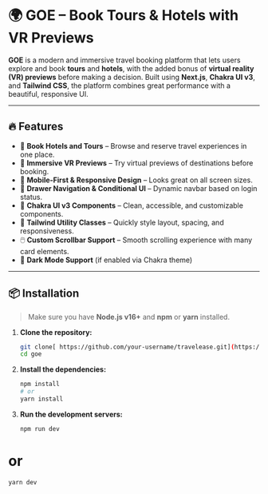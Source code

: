 # 🌍 GOE – Book Tours & Hotels with VR Previews

**GOE** is a modern and immersive travel booking platform that lets users explore and book **tours** and **hotels**, with the added bonus of **virtual reality (VR) previews** before making a decision. Built using **Next.js**, **Chakra UI v3**, and **Tailwind CSS**, the platform combines great performance with a beautiful, responsive UI.

---

## 🔥 Features

- 🏨 **Book Hotels and Tours** – Browse and reserve travel experiences in one place.
- 🥽 **Immersive VR Previews** – Try virtual previews of destinations before booking.
- 📱 **Mobile-First & Responsive Design** – Looks great on all screen sizes.
- 🧭 **Drawer Navigation & Conditional UI** – Dynamic navbar based on login status.
- 🧩 **Chakra UI v3 Components** – Clean, accessible, and customizable components.
- 🎨 **Tailwind Utility Classes** – Quickly style layout, spacing, and responsiveness.
- 🖱️ **Custom Scrollbar Support** – Smooth scrolling experience with many card elements.
- 🌙 **Dark Mode Support** (if enabled via Chakra theme)

---

## 📦 Installation

> Make sure you have **Node.js v16+** and **npm** or **yarn** installed.

1. **Clone the repository:**

   ```bash
   git clone[ https://github.com/your-username/travelease.git](https://github.com/YahiaSonbol/GOE_Assesment.git)](https://github.com/YahiaSonbol/goe.git)
   cd goe  
2. **Install the dependencies:**

   ```bash
   npm install
   # or
   yarn install
3. **Run the development servers:**
   ```bash
   npm run dev
# or
   ```bash
   yarn dev

